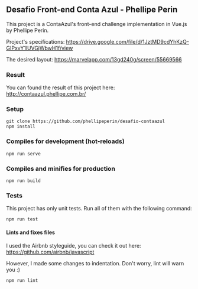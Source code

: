 ## Desafio Front-end Conta Azul - Phellipe Perin
This project is a ContaAzul's front-end challenge implementation in Vue.js by Phellipe Perin. 

Project's specifications: https://drive.google.com/file/d/1JztMD9cdYhKzQ-GIPxvY1lUVGjWbwH1f/view

The desired layout: https://marvelapp.com/13gd240g/screen/55669566

### Result
You can found the result of this project here: http://contaazul.phellipe.com.br/

### Setup
```
git clone https://github.com/phellipeperin/desafio-contaazul
npm install
```

### Compiles for development (hot-reloads)
```
npm run serve
```

### Compiles and minifies for production
```
npm run build
```

### Tests
This project has only unit tests. Run all of them with the following command:
```
npm run test
```

#### Lints and fixes files
I used the Airbnb styleguide, you can check it out here: https://github.com/airbnb/javascript

However, I made some changes to indentation. Don't worry, lint will warn you :)
```
npm run lint
```
